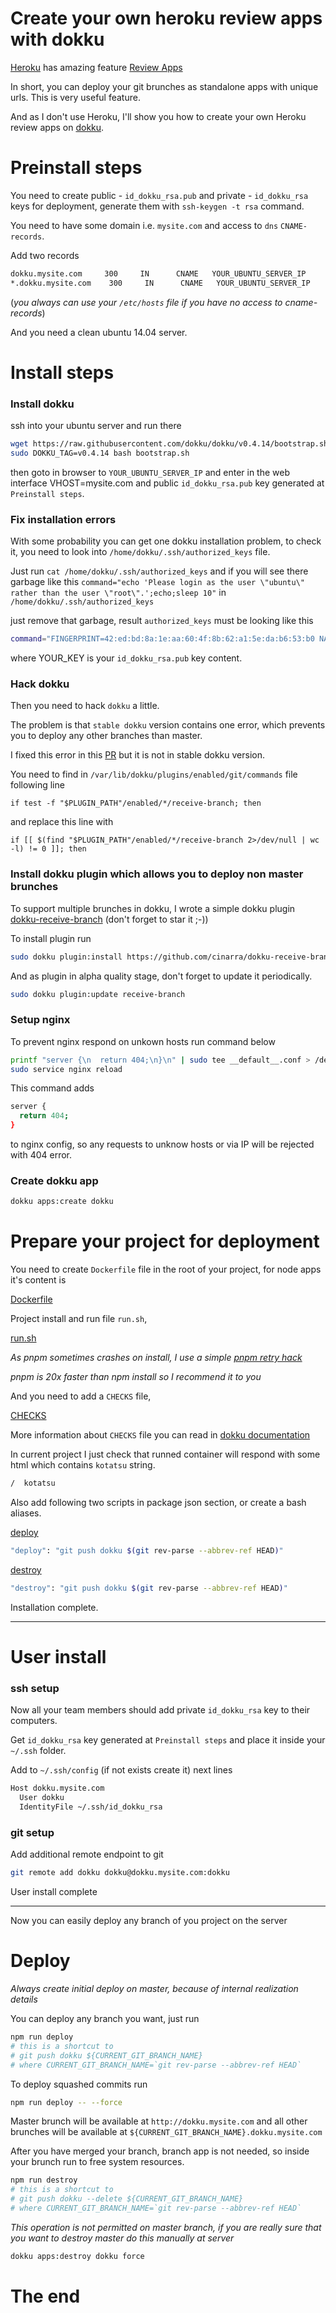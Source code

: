 # Create your own heroku review apps with dokku

[Heroku](https://www.heroku.com/) has amazing feature [Review Apps](https://devcenter.heroku.com/articles/github-integration-review-apps)

In short, you can deploy your git brunches as standalone apps with unique urls.
This is very useful feature.

And as I don't use Heroku, I'll show you
how to create your own Heroku review apps on [dokku](https://github.com/dokku/dokku).

# Preinstall steps

You need to create public - `id_dokku_rsa.pub` and private - `id_dokku_rsa` keys for deployment,
generate them with `ssh-keygen -t rsa` command.

You need to have some domain i.e. `mysite.com` and access to `dns` `CNAME-records`.

Add two records

```bash
dokku.mysite.com     300     IN      CNAME   YOUR_UBUNTU_SERVER_IP
*.dokku.mysite.com    300     IN      CNAME   YOUR_UBUNTU_SERVER_IP
```

(_you always can use your `/etc/hosts` file if you have no access to cname-records_)

And you need a clean ubuntu 14.04 server.

# Install steps

### Install dokku

ssh into your ubuntu server and run there

```bash
wget https://raw.githubusercontent.com/dokku/dokku/v0.4.14/bootstrap.sh
sudo DOKKU_TAG=v0.4.14 bash bootstrap.sh
```

then goto in browser to `YOUR_UBUNTU_SERVER_IP` and
enter in the web interface VHOST=mysite.com and public `id_dokku_rsa.pub` key
generated at `Preinstall steps`.

### Fix installation errors

With some probability you can get one dokku installation problem,
to check it, you need to look into `/home/dokku/.ssh/authorized_keys` file.

Just run `cat /home/dokku/.ssh/authorized_keys` and if you will see there
garbage like this
`command="echo 'Please login as the user \"ubuntu\" rather than the user \"root\".';echo;sleep 10"` in `/home/dokku/.ssh/authorized_keys`

just remove that garbage, result `authorized_keys` must be looking like this

```bash
command="FINGERPRINT=42:ed:bd:8a:1e:aa:60:4f:8b:62:a1:5e:da:b6:53:b0 NAME=admin `cat /home/dokku/.sshcommand` $SSH_ORIGINAL_COMMAND",no-agent-forwarding,no-user-rc,no-X11-forwarding,no-port-forwarding YOUR_KEY
```

where YOUR_KEY is your `id_dokku_rsa.pub` key content.

### Hack dokku

Then you need to hack `dokku` a little.

The problem is that `stable dokku` version contains one error,
which prevents you to deploy any other branches than master.

I fixed this error in this [PR](https://github.com/dokku/dokku/pull/1993)
but it is not in stable dokku version.

You need to find in `/var/lib/dokku/plugins/enabled/git/commands` file following line

```
if test -f "$PLUGIN_PATH"/enabled/*/receive-branch; then
```

and replace this line with

```
if [[ $(find "$PLUGIN_PATH"/enabled/*/receive-branch 2>/dev/null | wc -l) != 0 ]]; then
```

### Install dokku plugin which allows you to deploy non master brunches

To support multiple brunches in dokku,
I wrote a simple dokku plugin [dokku-receive-branch](https://github.com/cinarra/dokku-receive-branch.git) (don't forget to star it ;-))

To install plugin run

```bash
sudo dokku plugin:install https://github.com/cinarra/dokku-receive-branch.git
```

And as plugin in alpha quality stage, don't forget to update it periodically.

```bash
sudo dokku plugin:update receive-branch
```

### Setup nginx

To prevent nginx respond on unkown hosts run command below

```bash
printf "server {\n  return 404;\n}\n" | sudo tee __default__.conf > /dev/null
sudo service nginx reload
```

This command adds

```bash
server {
  return 404;
}
```

to nginx config, so any requests to unknow hosts or via IP will be rejected with 404 error.


### Create dokku app

```bash
dokku apps:create dokku
```


# Prepare your project for deployment

You need to create `Dockerfile` file in the root of your project,
for node apps it's content is

[Dockerfile](https://github.com/istarkov/create-your-own-heroku-review-apps-with-dokku/blob/master/Dockerfile)

Project install and run file `run.sh`,

[run.sh](https://github.com/istarkov/create-your-own-heroku-review-apps-with-dokku/blob/master/run.sh)

*As pnpm sometimes crashes on install, I use a simple
[pnpm retry hack](https://github.com/istarkov/create-your-own-heroku-review-apps-with-dokku/blob/master/run.sh#L14-L24)*

*pnpm is 20x faster than npm install so I recommend it to you*

And you need to add a `CHECKS` file,

[CHECKS](https://github.com/istarkov/create-your-own-heroku-review-apps-with-dokku/blob/master/CHECKS)

More information about `CHECKS` file you can read in [dokku documentation](http://dokku.viewdocs.io/dokku/checks-examples/)

In current project I just check that runned container will respond with some html which contains `kotatsu` string.

```bash
/  kotatsu
```

Also add following two scripts in package json section, or create a bash aliases.

[deploy](https://github.com/istarkov/create-your-own-heroku-review-apps-with-dokku/blob/master/package.json#L9)

```bash
"deploy": "git push dokku $(git rev-parse --abbrev-ref HEAD)"
```

[destroy](https://github.com/istarkov/create-your-own-heroku-review-apps-with-dokku/blob/master/package.json#L10)

```bash
"destroy": "git push dokku $(git rev-parse --abbrev-ref HEAD)"
```

Installation complete.

---

# User install

### ssh setup

Now all your team members should add private `id_dokku_rsa` key to their computers.

Get `id_dokku_rsa` key generated at `Preinstall steps` and place it inside your `~/.ssh` folder.

Add to `~/.ssh/config` (if not exists create it) next lines

```bash
Host dokku.mysite.com
  User dokku
  IdentityFile ~/.ssh/id_dokku_rsa
```

### git setup

Add additional remote endpoint to git

```bash
git remote add dokku dokku@dokku.mysite.com:dokku
```

User install complete

---

Now you can easily deploy any branch of you project on the server

# Deploy

*Always create initial deploy on master, because of internal realization details*

You can deploy any branch you want, just run

```bash
npm run deploy
# this is a shortcut to
# git push dokku ${CURRENT_GIT_BRANCH_NAME}
# where CURRENT_GIT_BRANCH_NAME=`git rev-parse --abbrev-ref HEAD`
```

To deploy squashed commits run

```bash
npm run deploy -- --force
```

Master brunch will be available at `http://dokku.mysite.com`
and all other brunches will be available
at `${CURRENT_GIT_BRANCH_NAME}.dokku.mysite.com`

After you have merged your branch, branch app is not needed,
so inside your brunch run to free system resources.

```bash
npm run destroy
# this is a shortcut to
# git push dokku --delete ${CURRENT_GIT_BRANCH_NAME}
# where CURRENT_GIT_BRANCH_NAME=`git rev-parse --abbrev-ref HEAD`
```

*This operation is not permitted on master branch, if you are really sure that you want to destroy master
do this manually at server*

```bash
dokku apps:destroy dokku force
```

# The end
